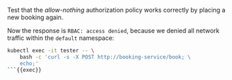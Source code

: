 Test that the *allow-nothing* authorization policy works correctly by placing a new booking again.

Now the response is `RBAC: access denied`, because we denied all network traffic within the `default` namespace:

```bash
kubectl exec -it tester -- \
    bash -c 'curl -s -X POST http://booking-service/book; \
    echo;'
```{{exec}}
